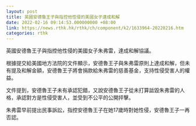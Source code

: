 ```yaml
---
layout: post
title: 英國安德魯王子與指控他性侵的美國女子達成和解
date: 2022-02-16 09:14:53.000000000 +08:00
link: https://news.rthk.hk/rthk/ch/component/k2/1633964-20220216.htm
categories: rthk
---
```


英國安德魯王子與指控他性侵的美國女子朱弗雷，達成和解協議。

根據提交給美國地方法院的文件顯示，安德魯王子與朱弗雷原則上達成和解，但未有提及和解金額，安德魯王子將會捐款給朱弗雷的慈善基金，支持性侵受害人的權益。

文件提到，安德魯王子未有承認犯錯，又說安德魯王子從未打算詆毀朱弗雷的人格，承認對方是性侵受害人，並受到不公平的公開抨擊。

朱弗雷早前提出民事訴訟，指控安德魯王子在她17歲時對她性侵，安德魯王子一再否認。
